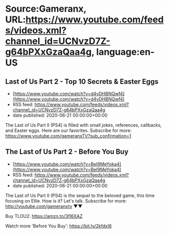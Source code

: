 # Source:Gameranx, URL:https://www.youtube.com/feeds/videos.xml?channel_id=UCNvzD7Z-g64bPXxGzaQaa4g, language:en-US

## Last of Us Part 2 - Top 10 Secrets & Easter Eggs
 - [https://www.youtube.com/watch?v=d4yDHBNQwf4](https://www.youtube.com/watch?v=d4yDHBNQwf4)
 - RSS feed: https://www.youtube.com/feeds/videos.xml?channel_id=UCNvzD7Z-g64bPXxGzaQaa4g
 - date published: 2020-06-21 00:00:00+00:00

The Last of Us Part II (PS4) is filled with small jokes, references, callbacks, and Easter eggs. Here are our favorites.
Subscribe for more: https://www.youtube.com/gameranxTV?sub_confirmation=1

## The Last of Us Part 2 - Before You Buy
 - [https://www.youtube.com/watch?v=BeI9MeYoka4](https://www.youtube.com/watch?v=BeI9MeYoka4)
 - RSS feed: https://www.youtube.com/feeds/videos.xml?channel_id=UCNvzD7Z-g64bPXxGzaQaa4g
 - date published: 2020-06-21 00:00:00+00:00

The Last of Us Part II (PS4) is the sequel to the beloved game, this time focusing on Ellie. How is it? Let's talk.
Subscribe for more: http://youtube.com/gameranxtv ▼▼


Buy TLOU2: https://amzn.to/3fI6XAZ



Watch more 'Before You Buy': https://bit.ly/2kfdxI6

